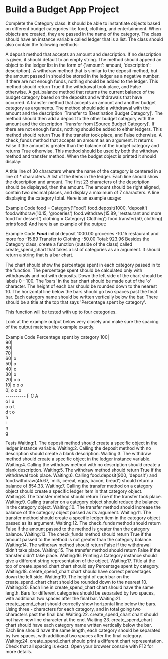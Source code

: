 

# Build a Budget App Project
Complete the Category class. It should be able to instantiate objects based on different budget categories like food, clothing, and entertainment. When objects are created, they are passed in the name of the category. The class should have an instance variable called ledger that is a list. The class should also contain the following methods:

A deposit method that accepts an amount and description. If no description is given, it should default to an empty string. The method should append an object to the ledger list in the form of {'amount': amount, 'description': description}.
A withdraw method that is similar to the deposit method, but the amount passed in should be stored in the ledger as a negative number. If there are not enough funds, nothing should be added to the ledger. This method should return True if the withdrawal took place, and False otherwise.
A get_balance method that returns the current balance of the budget category based on the deposits and withdrawals that have occurred.
A transfer method that accepts an amount and another budget category as arguments. The method should add a withdrawal with the amount and the description 'Transfer to [Destination Budget Category]'. The method should then add a deposit to the other budget category with the amount and the description 'Transfer from [Source Budget Category]'. If there are not enough funds, nothing should be added to either ledgers. This method should return True if the transfer took place, and False otherwise.
A check_funds method that accepts an amount as an argument. It returns False if the amount is greater than the balance of the budget category and returns True otherwise. This method should be used by both the withdraw method and transfer method.
When the budget object is printed it should display:

A title line of 30 characters where the name of the category is centered in a line of * characters.
A list of the items in the ledger. Each line should show the description and amount. The first 23 characters of the description should be displayed, then the amount. The amount should be right aligned, contain two decimal places, and display a maximum of 7 characters.
A line displaying the category total.
Here is an example usage:

Example Code
food = Category('Food')
food.deposit(1000, 'deposit')
food.withdraw(10.15, 'groceries')
food.withdraw(15.89, 'restaurant and more food for dessert')
clothing = Category('Clothing')
food.transfer(50, clothing)
print(food)
And here is an example of the output:

Example Code
*************Food*************
initial deposit        1000.00
groceries               -10.15
restaurant and more foo -15.89
Transfer to Clothing    -50.00
Total: 923.96
Besides the Category class, create a function (outside of the class) called create_spend_chart that takes a list of categories as an argument. It should return a string that is a bar chart.

The chart should show the percentage spent in each category passed in to the function. The percentage spent should be calculated only with withdrawals and not with deposits. Down the left side of the chart should be labels 0 - 100. The 'bars' in the bar chart should be made out of the 'o' character. The height of each bar should be rounded down to the nearest 10. The horizontal line below the bars should go two spaces past the final bar. Each category name should be written vertically below the bar. There should be a title at the top that says 'Percentage spent by category'.

This function will be tested with up to four categories.

Look at the example output below very closely and make sure the spacing of the output matches the example exactly.

Example Code
Percentage spent by category
100|          
 90|          
 80|          
 70|          
 60| o        
 50| o        
 40| o        
 30| o        
 20| o  o     
 10| o  o  o  
  0| o  o  o  
    ----------
     F  C  A  
     o  l  u  
     o  o  t  
     d  t  o  
        h     
        i     
        n     
        g     


Tests
Waiting:1. The deposit method should create a specific object in the ledger instance variable.
Waiting:2. Calling the deposit method with no description should create a blank description.
Waiting:3. The withdraw method should create a specific object in the ledger instance variable.
Waiting:4. Calling the withdraw method with no description should create a blank description.
Waiting:5. The withdraw method should return True if the withdrawal took place.
Waiting:6. Calling food.deposit(900, 'deposit') and food.withdraw(45.67, 'milk, cereal, eggs, bacon, bread') should return a balance of 854.33.
Waiting:7. Calling the transfer method on a category object should create a specific ledger item in that category object.
Waiting:8. The transfer method should return True if the transfer took place.
Waiting:9. Calling transfer on a category object should reduce the balance in the category object.
Waiting:10. The transfer method should increase the balance of the category object passed as its argument.
Waiting:11. The transfer method should create a specific ledger item in the category object passed as its argument.
Waiting:12. The check_funds method should return False if the amount passed to the method is greater than the category balance.
Waiting:13. The check_funds method should return True if the amount passed to the method is not greater than the category balance.
Waiting:14. The withdraw method should return False if the withdrawal didn't take place.
Waiting:15. The transfer method should return False if the transfer didn't take place.
Waiting:16. Printing a Category instance should give a different string representation of the object.
Waiting:17. Title at the top of create_spend_chart chart should say Percentage spent by category.
Waiting:18. create_spend_chart chart should have correct percentages down the left side.
Waiting:19. The height of each bar on the create_spend_chart chart should be rounded down to the nearest 10.
Waiting:20. Each line in create_spend_chart chart should have the same length. Bars for different categories should be separated by two spaces, with additional two spaces after the final bar.
Waiting:21. create_spend_chart should correctly show horizontal line below the bars. Using three - characters for each category, and in total going two characters past the final bar.
Waiting:22. create_spend_chart chart should not have new line character at the end.
Waiting:23. create_spend_chart chart should have each category name written vertically below the bar. Each line should have the same length, each category should be separated by two spaces, with additional two spaces after the final category.
Waiting:24. create_spend_chart should print a different chart representation. Check that all spacing is exact. Open your browser console with F12 for more details.

